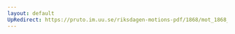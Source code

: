 ```yaml
---
layout: default
UpRedirect: https://pruto.im.uu.se/riksdagen-motions-pdf/1868/mot_1868__ak__14.pdf
---
```


